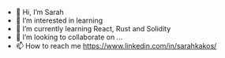 - 👋 Hi, I’m Sarah
- 👀 I’m interested in learning
- 🌱 I’m currently learning React, Rust and Solidity
- 💞️ I’m looking to collaborate on ...
- 📫 How to reach me https://www.linkedin.com/in/sarahkakos/ 

<!---
Star-light07/Star-light07 is a ✨ special ✨ repository because its `README.md` (this file) appears on your GitHub profile.
You can click the Preview link to take a look at your changes.
--->
